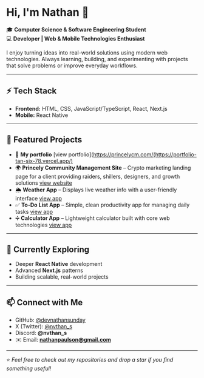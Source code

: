 # Hi, I'm Nathan 👋  

🎓 **Computer Science & Software Engineering Student**  
💻 **Developer | Web & Mobile Technologies Enthusiast**  

I enjoy turning ideas into real-world solutions using modern web technologies. Always learning, building, and experimenting with projects that solve problems or improve everyday workflows.  

---

## ⚡ Tech Stack  
- **Frontend:** HTML, CSS, JavaScript/TypeScript, React, Next.js  
- **Mobile:** React Native 

---

## 🚀 Featured Projects  
- 💼 **My portfolio** [view portfolio](https://princelycm.com/(https://portfolio-tan-six-78.vercel.app/)
- 🌍 **Princely Community Management Site** – Crypto marketing landing page for a client providing raiders, shillers, designers, and growth solutions [view website](https://princelycm.com/)
- 🌦️ **Weather App** – Displays live weather info with a user-friendly interface [view app](https://ns-weather-app.vercel.app/)
- ✅ **To-Do List App** – Simple, clean productivity app for managing daily tasks [view app](https://calculator-app-peach-five.vercel.app/)
- ➗ **Calculator App** – Lightweight calculator built with core web technologies [view app](https://ns-to-do-app.vercel.app/)

---

## 🌱 Currently Exploring  
- Deeper **React Native** development  
- Advanced **Next.js** patterns  
- Building scalable, real-world projects  

---

## 📫 Connect with Me  
- GitHub: [@devnathansunday](https://github.com/devnathansunday)  
- X (Twitter): [@nvthan_s](https://x.com/nvthan_s)  
- Discord: **@nvthan_s**  
- ✉️ Email: **nathanpaulson@gmail.com**  

---

⭐️ _Feel free to check out my repositories and drop a star if you find something useful!_
